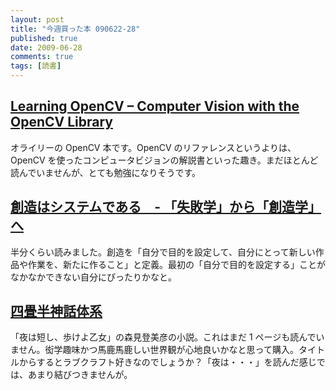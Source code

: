 ```yaml
---
layout: post
title: "今週買った本 090622-28"
published: true
date: 2009-06-28
comments: true
tags: [読書]
---
```


## [Learning OpenCV &#8211; Computer Vision with the OpenCV Library](http://amazon.co.jp/o/ASIN/0596516134/nanataisan-22)

オライリーの OpenCV 本です。OpenCV のリファレンスというよりは、OpenCV を使ったコンピュータビジョンの解説書といった趣き。まだほとんど読んでいませんが、とても勉強になりそうです。

## [創造はシステムである　- 「失敗学」から「創造学」へ](http://amazon.co.jp/o/ASIN/4047101885/nanataisan-22)

半分くらい読みました。創造を「自分で目的を設定して、自分にとって新しい作品や作業を、新たに作ること」と定義。最初の「自分で目的を設定する」ことがなかなかできない自分にぴったりかなと。

## [四畳半神話体系](http://amazon.co.jp/o/ASIN/404387801X/nanataisan-22)

「夜は短し、歩けよ乙女」の森見登美彦の小説。これはまだ 1 ページも読んでいません。衒学趣味かつ馬鹿馬鹿しい世界観が心地良いかなと思って購入。タイトルからするとラブクラフト好きなのでしょうか？「夜は・・・」を読んだ感じでは、あまり結びつきませんが。
